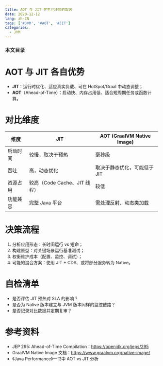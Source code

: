 ```yaml
---
title: AOT 与 JIT 在生产环境的取舍
date: 2020-12-12
lang: zh-CN
tags: ['#JVM', '#AOT', '#JIT']
categories:
  - JVM
---
```


### 本文目录
<!-- toc -->

# AOT 与 JIT 各自优势
- **JIT**：运行时优化、适应真实负载、可在 HotSpot/Graal 中动态调整；
- **AOT**（Ahead-of-Time）：启动快、内存占用低、适合短周期任务或函数计算。

# 对比维度
| 维度 | JIT | AOT (GraalVM Native Image) |
|---|---|---|
| 启动时间 | 较慢，取决于预热 | 毫秒级 |
| 吞吐 | 高，动态优化 | 取决于静态优化，可能低于 JIT |
| 资源占用 | 较高（Code Cache、JIT 线程） | 较低 |
| 功能兼容 | 完整 Java 平台 | 需处理反射、动态类加载 |

# 决策流程
1. 分析应用形态：长时间运行 vs 短命；
2. 构建原型：对关键场景运行基准测试；
3. 权衡维护成本（配置、监控、调试）；
4. 可能的混合方案：使用 JIT + CDS、或将部分服务转为 Native。

# 自检清单
- 是否评估 JIT 预热对 SLA 的影响？
- 是否为 Native 版本建立与 JVM 版本同样的监控链路？
- 是否记录对比数据并定期复审？

# 参考资料
- JEP 295: Ahead-of-Time Compilation：https://openjdk.org/jeps/295
- GraalVM Native Image 文档：https://www.graalvm.org/native-image/
- 《Java Performance》一书中 AOT vs JIT 分析
